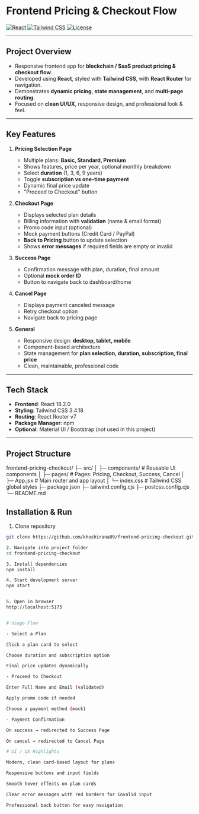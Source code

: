 #  Frontend Pricing & Checkout Flow

[![React](https://img.shields.io/badge/React-18.2.0-blue?logo=react)](https://reactjs.org/) 
[![Tailwind CSS](https://img.shields.io/badge/Tailwind%20CSS-3.4.18-blue?logo=tailwind-css)](https://tailwindcss.com/) 
[![License](https://img.shields.io/badge/License-MIT-green)](LICENSE)

---

##  Project Overview

- Responsive frontend app for **blockchain / SaaS product pricing & checkout flow**.  
- Developed using **React**, styled with **Tailwind CSS**, with **React Router** for navigation.  
- Demonstrates **dynamic pricing**, **state management**, and **multi-page routing**.  
- Focused on **clean UI/UX**, responsive design, and professional look & feel.  

---

##  Key Features

1. **Pricing Selection Page**
   - Multiple plans: **Basic, Standard, Premium**  
   - Shows features, price per year, optional monthly breakdown  
   - Select **duration** (1, 3, 6, 9 years)  
   - Toggle **subscription vs one-time payment**  
   - Dynamic final price update  
   - "Proceed to Checkout" button  

2. **Checkout Page**
   - Displays selected plan details  
   - Billing information with **validation** (name & email format)  
   - Promo code input (optional)  
   - Mock payment buttons (Credit Card / PayPal)  
   - **Back to Pricing** button to update selection  
   - Shows **error messages** if required fields are empty or invalid  

3. **Success Page**
   - Confirmation message with plan, duration, final amount  
   - Optional **mock order ID**  
   - Button to navigate back to dashboard/home  

4. **Cancel Page**
   - Displays payment canceled message  
   - Retry checkout option  
   - Navigate back to pricing page  

5. **General**
   - Responsive design: **desktop, tablet, mobile**  
   - Component-based architecture  
   - State management for **plan selection, duration, subscription, final price**  
   - Clean, maintainable, professional code  

---

##  Tech Stack

- **Frontend**: React 18.2.0  
- **Styling**: Tailwind CSS 3.4.18  
- **Routing**: React Router v7  
- **Package Manager**: npm  
- **Optional**: Material UI / Bootstrap (not used in this project)  

---

##  Project Structure

frontend-pricing-checkout/
├─ src/
│ ├─ components/ # Reusable UI components
│ ├─ pages/ # Pages: Pricing, Checkout, Success, Cancel
│ ├─ App.jsx # Main router and app layout
│ └─ index.css # Tailwind CSS global styles
├─ package.json
├─ tailwind.config.cjs
├─ postcss.config.cjs
└─ README.md

##  Installation & Run

1. Clone repository
```bash
git clone https://github.com/khushirana09/frontend-pricing-checkout.git

2. Navigate into project folder
cd frontend-pricing-checkout

3. Install dependencies
npm install

4. Start development server
npm start


5. Open in browser
http://localhost:5173


# Usage Flow

- Select a Plan

Click a plan card to select

Choose duration and subscription option

Final price updates dynamically

- Proceed to Checkout

Enter Full Name and Email (validated)

Apply promo code if needed

Choose a payment method (mock)

- Payment Confirmation

On success → redirected to Success Page

On cancel → redirected to Cancel Page

# UI / UX Highlights

Modern, clean card-based layout for plans

Responsive buttons and input fields

Smooth hover effects on plan cards

Clear error messages with red borders for invalid input

Professional back button for easy navigation